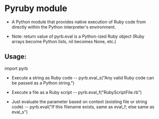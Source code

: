 Pyruby module
=============

- A Python module that provides native execution of Ruby code
  	from directly within the Python interpreter's environment.
 
- Note: return value of pyrb.eval is a Python-ized Ruby object
 	(Ruby arrays become Python lists, nil becomes None, etc.)
 
 
Usage:
-----

import pyrb


- Execute a string as Ruby code
-- pyrb.eval_s("Any valid Ruby code can be passed as a Python string.")
 
- Execute a file as a Ruby script
-- pyrb.eval_f("RubyScriptFile.rb")

- Just evaluate the parameter based on context (existing file or string code)
-- pyrb.eval("If this filename exists, same as eval_f; else same as eval_s")


